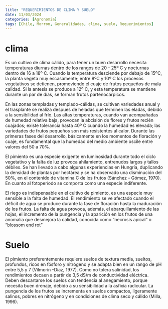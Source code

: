 ```yaml
---
litle: "REQUERIMIENTOS DE CLIMA Y SUELO"
date: 11/03/2024
categories: [Agronomia]
tags: [Chile, Morron, Generalidades, clima, suelo, Requerimientos]
---
```


# clima

Es un cultivo de clima cálido, para tener un buen desarrollo necesita temperaturas diurnas dentro de los rangos de 20 - 25º C y nocturnas dentro de 16 a 18º C. Cuando la temperatura desciende por debajo de 15ºC, la planta vegeta muy escasamente; entre 8ºC y 10º C los procesos vegetativos se detienen, promoviendo el cuaje de frutos pequeños de mala calidad. Si la antesis se produce a 12º C, y esta temperatura se mantiene durante un par de días, se forman frutos partenocárpicos.

En las zonas templadas y templado-cálidas, se cultivan variedades anual y el trasplante se realiza despues de heladas que terminen las eladas, debido a la sensibilidad al frío. Las altas temperaturas, cuando van acompañadas de humedad relativa baja, provocan la abcisión de flores y frutos recién cuajados; existe tolerancia hasta 40º C cuando la humedad es elevada; las variedades de frutos pequeños son más resistentes al calor. Durante las primeras fases del desarrollo, básicamente en los momentos de floración y cuaje, es fundamental que la humedad del medio ambiente oscile entre valores del 50 a 70%.

El pimiento es una especie exigente en luminosidad durante todo el ciclo vegetativo y la falta de luz provoca ahilamiento, entrenudos largos y tallos débiles. Se han llevado a cabo algunas experiencias en Hungría, duplicando la densidad de plantas por hectárea y se ha observado una disminución del 50%, en el contenido de vitamina C de los frutos (Sánchez - Gómez, 1970). En cuanto al fotoperíodo se comporta como una especie indiferente.

El riego es indispensable en el cultivo de pimiento, es una especie muy sensible a la falta de humedad. El rendimiento se ve afectado cuando el déficit de agua se produce durante la fase de floración hasta la maduración de los frutos. La falta de agua provoca, además, el abarquillamiento de las hojas, el incremento de la pungencia y la aparición en los frutos de una anomalía que desmejora la calidad, conocida como “necrosis apical” o “blossom end rot”

# Suelo

El pimiento preferentemente requiere suelos de textura media, sueltos, profundos, ricos en fósforo y nitrógeno y se adapta bien en un rango de pH entre 5,5 y 7 (Vilmorin -Díaz, 1977). Como no tolera salinidad, los rendimientos decaen a partir de 3,5 dS/m de conductividad eléctrica. Deben descartarse los suelos con tendencia al anegamiento, porque necesita buen drenaje, debido a su sensibilidad a la asfixia radicular.
La pungencia de los frutos se incrementa en suelos compactos, ligeramente salinos, pobres en nitrógeno y en condiciones de clima seco y cálido (Milla, 1996).